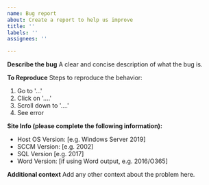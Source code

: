 ```yaml
---
name: Bug report
about: Create a report to help us improve
title: ''
labels: ''
assignees: ''

---
```


**Describe the bug**
A clear and concise description of what the bug is.

**To Reproduce**
Steps to reproduce the behavior:
1. Go to '...'
2. Click on '....'
3. Scroll down to '....'
4. See error

**Site Info (please complete the following information):**
 - Host OS Version: [e.g. Windows Server 2019]
 - SCCM Version: [e.g. 2002]
 - SQL Version [e.g. 2017]
 - Word Version: [if using Word output, e.g. 2016/O365]

**Additional context**
Add any other context about the problem here.
